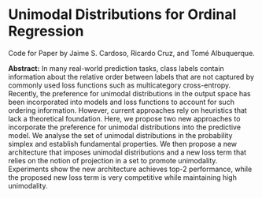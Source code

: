# Unimodal Distributions for Ordinal Regression

Code for Paper by Jaime S. Cardoso, Ricardo Cruz, and Tomé Albuquerque.

**Abstract:** In many real-world prediction tasks, class labels contain information about the relative order between labels that are not captured by commonly used loss functions such as multicategory cross-entropy. Recently, the preference for unimodal distributions in the output space has been incorporated into models and loss functions to account for such ordering information. However, current approaches rely on heuristics that lack a theoretical foundation. Here, we propose two new approaches to incorporate the preference for unimodal distributions into the predictive model. We analyse the set of unimodal distributions in the probability simplex and establish fundamental properties. We then propose a new architecture that imposes unimodal distributions and a new loss term that relies on the notion of projection in a set to promote unimodality. Experiments show the new architecture achieves top-2 performance, while the proposed new loss term is very competitive while maintaining high unimodality.
